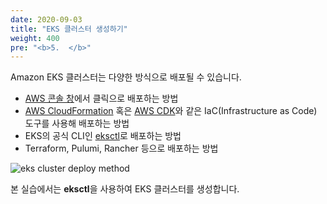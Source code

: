```yaml
---
date: 2020-09-03
title: "EKS 클러스터 생성하기"
weight: 400
pre: "<b>5.  </b>"
---
```


Amazon EKS 클러스터는 다양한 방식으로 배포될 수 있습니다.

- [AWS 콘솔 창](https://console.aws.amazon.com/eks/home#/)에서 클릭으로 배포하는 방법
- [AWS CloudFormation](https://docs.aws.amazon.com/AWSCloudFormation/latest/UserGuide/Welcome.html) 혹은 [AWS CDK](https://docs.aws.amazon.com/cdk/api/latest/)와 같은 IaC(Infrastructure as Code) 도구를 사용해 배포하는 방법
- EKS의 공식 CLI인 [eksctl](https://eksctl.io/)로 배포하는 방법
- Terraform, Pulumi, Rancher 등으로 배포하는 방법

![eks cluster deploy method](/images/eks_launch/deploy_eks_cluster.png)

본 실습에서는 **eksctl**을 사용하여 EKS 클러스터를 생성합니다.